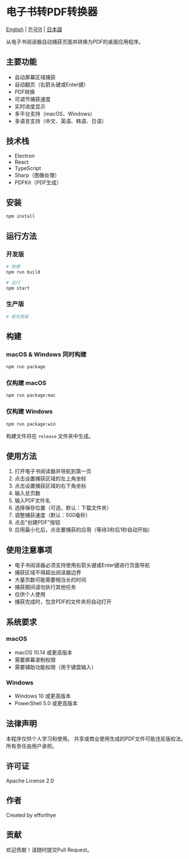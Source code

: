 # 电子书转PDF转换器
[English](README.md) | [한국어](docs/README.ko.md) | [日本語](docs/README.ja.md)

从电子书阅读器自动捕获页面并转换为PDF的桌面应用程序。

## 主要功能
- 自动屏幕区域捕获
- 自动翻页（右箭头键或Enter键）
- PDF转换
- 可调节捕获速度
- 实时进度显示
- 多平台支持（macOS、Windows）
- 多语言支持（中文、英语、韩语、日语）

## 技术栈
- Electron
- React
- TypeScript
- Sharp（图像处理）
- PDFKit（PDF生成）

## 安装
```bash
npm install
```

## 运行方法

### 开发版
```bash
# 构建
npm run build

# 运行
npm start
```

### 生产版
```bash
# 即将更新
```

## 构建

### macOS & Windows 同时构建
```bash
npm run package
```

### 仅构建 macOS
```bash
npm run package:mac
```

### 仅构建 Windows
```bash
npm run package:win
```

构建文件将在 `release` 文件夹中生成。

## 使用方法
1. 打开电子书阅读器并导航到第一页
2. 点击设置捕获区域的左上角坐标
3. 点击设置捕获区域的右下角坐标
4. 输入总页数
5. 输入PDF文件名
6. 选择保存位置（可选，默认：下载文件夹）
7. 调整捕获速度（默认：500毫秒）
8. 点击"创建PDF"按钮
9. 应用最小化后，点击要捕获的应用（等待3秒后1秒自动开始）

## 使用注意事项
- 电子书阅读器必须支持使用右箭头键或Enter键进行页面导航
- 捕获区域不得超出阅读器边界
- 大量页数可能需要相当长的时间
- 捕获期间请勿执行其他任务
- 仅供个人使用
- 捕获完成时，包含PDF的文件夹将自动打开

## 系统要求

### macOS
- macOS 10.14 或更高版本
- 需要屏幕录制权限
- 需要辅助功能权限（用于键盘输入）

### Windows
- Windows 10 或更高版本
- PowerShell 5.0 或更高版本

## 法律声明
本程序仅供个人学习和使用。
共享或商业使用生成的PDF文件可能违反版权法。
所有责任由用户承担。

## 许可证
Apache License 2.0

## 作者
Created by efforthye

## 贡献
欢迎贡献！请随时提交Pull Request。
